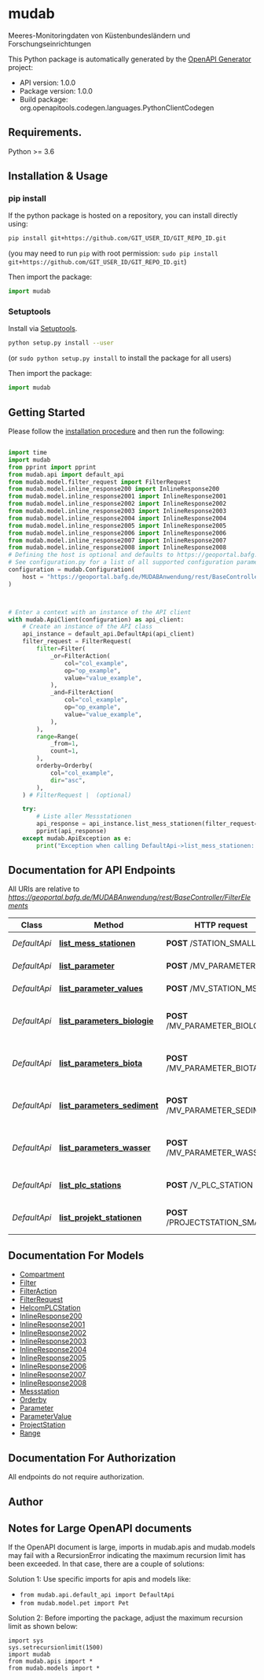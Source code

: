 # mudab
Meeres-Monitoringdaten von Küstenbundesländern und Forschungseinrichtungen


This Python package is automatically generated by the [OpenAPI Generator](https://openapi-generator.tech) project:

- API version: 1.0.0
- Package version: 1.0.0
- Build package: org.openapitools.codegen.languages.PythonClientCodegen

## Requirements.

Python >= 3.6

## Installation & Usage
### pip install

If the python package is hosted on a repository, you can install directly using:

```sh
pip install git+https://github.com/GIT_USER_ID/GIT_REPO_ID.git
```
(you may need to run `pip` with root permission: `sudo pip install git+https://github.com/GIT_USER_ID/GIT_REPO_ID.git`)

Then import the package:
```python
import mudab
```

### Setuptools

Install via [Setuptools](http://pypi.python.org/pypi/setuptools).

```sh
python setup.py install --user
```
(or `sudo python setup.py install` to install the package for all users)

Then import the package:
```python
import mudab
```

## Getting Started

Please follow the [installation procedure](#installation--usage) and then run the following:

```python

import time
import mudab
from pprint import pprint
from mudab.api import default_api
from mudab.model.filter_request import FilterRequest
from mudab.model.inline_response200 import InlineResponse200
from mudab.model.inline_response2001 import InlineResponse2001
from mudab.model.inline_response2002 import InlineResponse2002
from mudab.model.inline_response2003 import InlineResponse2003
from mudab.model.inline_response2004 import InlineResponse2004
from mudab.model.inline_response2005 import InlineResponse2005
from mudab.model.inline_response2006 import InlineResponse2006
from mudab.model.inline_response2007 import InlineResponse2007
from mudab.model.inline_response2008 import InlineResponse2008
# Defining the host is optional and defaults to https://geoportal.bafg.de/MUDABAnwendung/rest/BaseController/FilterElements
# See configuration.py for a list of all supported configuration parameters.
configuration = mudab.Configuration(
    host = "https://geoportal.bafg.de/MUDABAnwendung/rest/BaseController/FilterElements"
)



# Enter a context with an instance of the API client
with mudab.ApiClient(configuration) as api_client:
    # Create an instance of the API class
    api_instance = default_api.DefaultApi(api_client)
    filter_request = FilterRequest(
        filter=Filter(
            _or=FilterAction(
                col="col_example",
                op="op_example",
                value="value_example",
            ),
            _and=FilterAction(
                col="col_example",
                op="op_example",
                value="value_example",
            ),
        ),
        range=Range(
            _from=1,
            count=1,
        ),
        orderby=Orderby(
            col="col_example",
            dir="asc",
        ),
    ) # FilterRequest |  (optional)

    try:
        # Liste aller Messstationen
        api_response = api_instance.list_mess_stationen(filter_request=filter_request)
        pprint(api_response)
    except mudab.ApiException as e:
        print("Exception when calling DefaultApi->list_mess_stationen: %s\n" % e)
```

## Documentation for API Endpoints

All URIs are relative to *https://geoportal.bafg.de/MUDABAnwendung/rest/BaseController/FilterElements*

Class | Method | HTTP request | Description
------------ | ------------- | ------------- | -------------
*DefaultApi* | [**list_mess_stationen**](docs/DefaultApi.md#list_mess_stationen) | **POST** /STATION_SMALL | Liste aller Messstationen
*DefaultApi* | [**list_parameter**](docs/DefaultApi.md#list_parameter) | **POST** /MV_PARAMETER | Liste aller Parameter
*DefaultApi* | [**list_parameter_values**](docs/DefaultApi.md#list_parameter_values) | **POST** /MV_STATION_MSMNT | Liste aller Messwerte
*DefaultApi* | [**list_parameters_biologie**](docs/DefaultApi.md#list_parameters_biologie) | **POST** /MV_PARAMETER_BIOLOGIE | Liste aller Parameter im Biologie Kompartiment
*DefaultApi* | [**list_parameters_biota**](docs/DefaultApi.md#list_parameters_biota) | **POST** /MV_PARAMETER_BIOTA | Liste aller Parameter im Biota Kompartiment
*DefaultApi* | [**list_parameters_sediment**](docs/DefaultApi.md#list_parameters_sediment) | **POST** /MV_PARAMETER_SEDIMENT | Liste aller Parameter im Sediment Kompartiment
*DefaultApi* | [**list_parameters_wasser**](docs/DefaultApi.md#list_parameters_wasser) | **POST** /MV_PARAMETER_WASSER | Liste aller Parameter im Wasser Kompartiment
*DefaultApi* | [**list_plc_stations**](docs/DefaultApi.md#list_plc_stations) | **POST** /V_PLC_STATION | Liste aller HELCOM PLC Stationen
*DefaultApi* | [**list_projekt_stationen**](docs/DefaultApi.md#list_projekt_stationen) | **POST** /PROJECTSTATION_SMALL | Liste aller Projekt Stationen


## Documentation For Models

 - [Compartment](docs/Compartment.md)
 - [Filter](docs/Filter.md)
 - [FilterAction](docs/FilterAction.md)
 - [FilterRequest](docs/FilterRequest.md)
 - [HelcomPLCStation](docs/HelcomPLCStation.md)
 - [InlineResponse200](docs/InlineResponse200.md)
 - [InlineResponse2001](docs/InlineResponse2001.md)
 - [InlineResponse2002](docs/InlineResponse2002.md)
 - [InlineResponse2003](docs/InlineResponse2003.md)
 - [InlineResponse2004](docs/InlineResponse2004.md)
 - [InlineResponse2005](docs/InlineResponse2005.md)
 - [InlineResponse2006](docs/InlineResponse2006.md)
 - [InlineResponse2007](docs/InlineResponse2007.md)
 - [InlineResponse2008](docs/InlineResponse2008.md)
 - [Messstation](docs/Messstation.md)
 - [Orderby](docs/Orderby.md)
 - [Parameter](docs/Parameter.md)
 - [ParameterValue](docs/ParameterValue.md)
 - [ProjectStation](docs/ProjectStation.md)
 - [Range](docs/Range.md)


## Documentation For Authorization

 All endpoints do not require authorization.

## Author




## Notes for Large OpenAPI documents
If the OpenAPI document is large, imports in mudab.apis and mudab.models may fail with a
RecursionError indicating the maximum recursion limit has been exceeded. In that case, there are a couple of solutions:

Solution 1:
Use specific imports for apis and models like:
- `from mudab.api.default_api import DefaultApi`
- `from mudab.model.pet import Pet`

Solution 2:
Before importing the package, adjust the maximum recursion limit as shown below:
```
import sys
sys.setrecursionlimit(1500)
import mudab
from mudab.apis import *
from mudab.models import *
```

